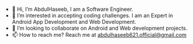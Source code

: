 - 👋 Hi, I’m AbdulHaseeb, I am a Software Engineer.
- 👀 I’m interested in accepting coding challenges. I am an Expert in Android App Development and Web Development.
- 💞️ I’m looking to collaborate on Android and Web development projects.
- 📫 How to reach me? Reach me at abdulhaseeb621.official@gmail.com

<!---
AbdulHaseeb-SE/AbdulHaseeb-SE is a ✨ special ✨ repository because its `README.md` (this file) appears on your GitHub profile.
You can click the Preview link to take a look at your changes.
--->
